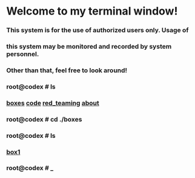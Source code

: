 # Welcome to my terminal window!

###                                                                   
###  This system is for the use of authorized users only.  Usage of   
###  this system may be monitored and recorded by system personnel.   
###                                                                   
###           Other than that, feel free to look around!  


### root@codex # ls
### [boxes](./boxes.md)    [code](./code.md)    [red_teaming](./red_teaming.md)    [about](./about.md)
### root@codex # cd ./boxes
### root@codex # ls
### [box1](./box1.md)
### root@codex # _
